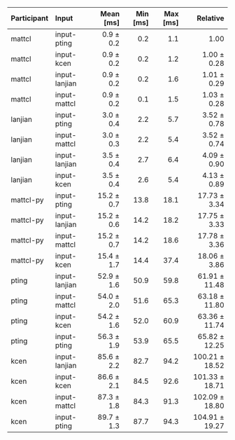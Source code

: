 | Participant | Input | Mean [ms] | Min [ms] | Max [ms] | Relative |
|:---|:---|---:|---:|---:|---:|
| mattcl | input-pting | 0.9 ± 0.2 | 0.2 | 1.1 | 1.00 |
| mattcl | input-kcen | 0.9 ± 0.2 | 0.2 | 1.2 | 1.00 ± 0.28 |
| mattcl | input-lanjian | 0.9 ± 0.2 | 0.2 | 1.6 | 1.01 ± 0.29 |
| mattcl | input-mattcl | 0.9 ± 0.2 | 0.1 | 1.5 | 1.03 ± 0.28 |
| lanjian | input-pting | 3.0 ± 0.4 | 2.2 | 5.7 | 3.52 ± 0.78 |
| lanjian | input-mattcl | 3.0 ± 0.3 | 2.2 | 5.4 | 3.52 ± 0.74 |
| lanjian | input-lanjian | 3.5 ± 0.4 | 2.7 | 6.4 | 4.09 ± 0.90 |
| lanjian | input-kcen | 3.5 ± 0.4 | 2.6 | 5.4 | 4.13 ± 0.89 |
| mattcl-py | input-pting | 15.2 ± 0.7 | 13.8 | 18.1 | 17.73 ± 3.34 |
| mattcl-py | input-lanjian | 15.2 ± 0.6 | 14.2 | 18.2 | 17.75 ± 3.33 |
| mattcl-py | input-mattcl | 15.2 ± 0.7 | 14.2 | 18.6 | 17.78 ± 3.36 |
| mattcl-py | input-kcen | 15.4 ± 1.7 | 14.4 | 37.4 | 18.06 ± 3.86 |
| pting | input-lanjian | 52.9 ± 1.6 | 50.9 | 59.8 | 61.91 ± 11.48 |
| pting | input-mattcl | 54.0 ± 2.0 | 51.6 | 65.3 | 63.18 ± 11.80 |
| pting | input-kcen | 54.2 ± 1.6 | 52.0 | 60.9 | 63.36 ± 11.74 |
| pting | input-pting | 56.3 ± 1.9 | 53.9 | 65.5 | 65.82 ± 12.25 |
| kcen | input-lanjian | 85.6 ± 2.2 | 82.7 | 94.2 | 100.21 ± 18.52 |
| kcen | input-kcen | 86.6 ± 2.1 | 84.5 | 92.6 | 101.33 ± 18.71 |
| kcen | input-mattcl | 87.3 ± 1.8 | 84.3 | 91.3 | 102.09 ± 18.80 |
| kcen | input-pting | 89.7 ± 1.3 | 87.7 | 94.3 | 104.91 ± 19.27 |
